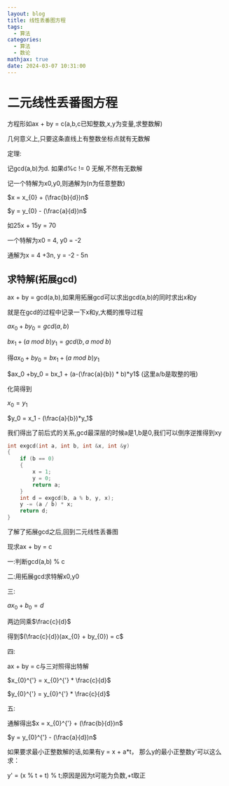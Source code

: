 ```yaml
---
layout: blog
title: 线性丢番图方程
tags:
  - 算法
categories:
  - 算法
  - 数论
mathjax: true
date: 2024-03-07 10:31:00
---
```

# 二元线性丢番图方程

方程形如ax + by = c(a,b,c已知整数,x,y为变量,求整数解)

几何意义上,只要这条直线上有整数坐标点就有无数解

定理: 

记gcd(a,b)为d. 如果d%c != 0 无解,不然有无数解

记一个特解为x0,y0,则通解为(n为任意整数)

$x = x_{0} + (\frac{b}{d})n$

$y = y_{0} - (\frac{a}{d})n$

如25x + 15y = 70

一个特解为x0 = 4, y0 = -2

通解为x = 4 +3n, y = -2 - 5n

## 求特解(拓展gcd)

ax + by = gcd(a,b),如果用拓展gcd可以求出gcd(a,b)的同时求出x和y

就是在gcd的过程中记录一下x和y,大概的推导过程

$ax_0 +by_0 = gcd(a,b)$

$bx_1 + (a\ mod\ b)y_1 = gcd(b, a\ mod\ b)$

得$ax_0 + by_0 = bx_1 + (a\ mod\ b)y_1$

$ax_0 +by_0 = bx_1 + (a-(\frac{a}{b}) * b)*y1$ (这里a/b是取整的哦)

化简得到

$x_0 = y_1$

$y_0 = x_1 - (\frac{a}{b})*y_1$

我们得出了前后式的关系,gcd最深层的时候a是1,b是0,我们可以倒序逆推得到xy

```cpp
int exgcd(int a, int b, int &x, int &y)
{
    if (b == 0)
    {
        x = 1;
        y = 0;
        return a;
    }
    int d = exgcd(b, a % b, y, x); 
    y -= (a / b) * x;
    return d;
}
```

了解了拓展gcd之后,回到二元线性丢番图

现求ax + by = c

一:判断gcd(a,b) % c

二:用拓展gcd求特解x0,y0

三:

$ax_{0}  + b_{0} = d$

两边同乘$\frac{c}{d}$

得到$(\frac{c}{d})(ax_{0}  + by_{0}) = c$

四:

ax + by = c与三对照得出特解

$x_{0}^{'} = x_{0}^{'}  * \frac{c}{d}$

$y_{0}^{'} = y_{0}^{'}  * \frac{c}{d}$

五:

通解得出$x = x_{0}^{'} + (\frac{b}{d})n$

$y = y_{0}^{'} - (\frac{a}{d})n$


如果要求最小正整数解的话,如果有y = x + a*t， 那么y的最小正整数y'可以这么求： 

y' = (x % t + t) % t;原因是因为t可能为负数,+t取正